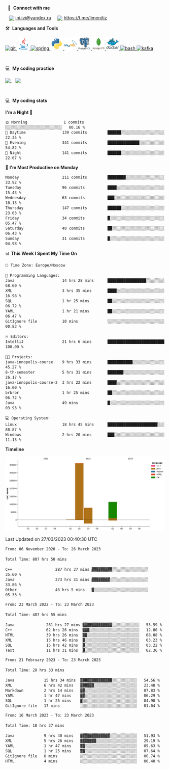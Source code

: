 <!-- https://github.com/lowlighter/metrics -->
<!-- https://www.vectorlogo.zone/ -->
<!-- https://www.svgrepo.com/ -->

&nbsp; 🔗 &nbsp;**Connect with me**
&nbsp; <p align="left">
        &nbsp;&nbsp;
        <span>
            <img align="center"
                src="https://user-images.githubusercontent.com/60324635/179626886-1219e9ee-75c0-42ed-a26b-d4ef24ed306c.svg"
                height="30px"/>
            ini.ivi@yandex.ru
        </span>
        &nbsp;&nbsp;&nbsp;
        <span>
            <img align="center"
                    src="https://user-images.githubusercontent.com/60324635/179626979-f490e684-520a-46a3-9f2e-1b3d291b8372.svg"
                    height="30px"/>
            https://t.me/limenitiz
        </span>
</p>

<!-- 
![Metrics](/github-metrics.svg)
<br>

![Wwakatime stats](https://github-readme-stats-taupe-two.vercel.app/api/wakatime?username=limenitiz&hide_title=true&hide_border=true&langs_count=5&bg_color=00000000&text_color=777) 
-->

🛠️ &nbsp;**Languages and Tools**
<p align="left">
    <a href="https://git-scm.com/" target="_blank" rel="noreferrer">
        <img src="https://www.vectorlogo.zone/logos/git-scm/git-scm-icon.svg"
            alt="git" width="40" height="40" />
    </a>
    <a href="https://www.java.com" target="_blank" rel="noreferrer"> <img
            src="https://raw.githubusercontent.com/devicons/devicon/master/icons/java/java-original.svg"
            alt="java" width="40" height="40" /> </a>
    <a href="https://spring.io/" target="_blank" rel="noreferrer">
        <img src="https://www.vectorlogo.zone/logos/springio/springio-icon.svg"
            alt="spring" width="40" height="40" />
    </a>
    <a href="https://www.python.org" target="_blank" rel="noreferrer">
        <img src="https://raw.githubusercontent.com/devicons/devicon/master/icons/python/python-original.svg"
            alt="python" width="40" height="40" />
    </a>
    <a href="https://www.mysql.com/" target="_blank" rel="noreferrer">
        <img src="https://raw.githubusercontent.com/devicons/devicon/master/icons/mysql/mysql-original-wordmark.svg"
            alt="mysql" width="40" height="40" />
    </a>
    <a href="https://www.postgresql.org" target="_blank" rel="noreferrer">
        <img src="https://raw.githubusercontent.com/devicons/devicon/master/icons/postgresql/postgresql-original-wordmark.svg"
            alt="postgresql" width="40" height="40" />
    </a>
    <a href="https://www.mongodb.com/" target="_blank" rel="noreferrer">
        <img src="https://raw.githubusercontent.com/devicons/devicon/master/icons/mongodb/mongodb-original-wordmark.svg"
            alt="mongodb" width="40" height="40" />
    </a>
    <a href="https://www.docker.com/" target="_blank" rel="noreferrer">
        <img src="https://raw.githubusercontent.com/devicons/devicon/master/icons/docker/docker-original-wordmark.svg"
            alt="docker" width="40" height="40" />
    </a>
    <a href="https://www.gnu.org/software/bash/" target="_blank" rel="noreferrer">
        <img src="https://www.vectorlogo.zone/logos/gnu_bash/gnu_bash-icon.svg"
            alt="bash" width="40" height="40" />
    </a>
    <a href="https://kafka.apache.org/" target="_blank" rel="noreferrer">
        <img src="https://www.vectorlogo.zone/logos/apache_kafka/apache_kafka-icon.svg"
            alt="kafka" width="40" height="40" />
    </a>
</p>
<br>

💻 &nbsp;**My coding practice**
<p align="left">
    <a href="https://www.leetcode.com/limenitiz" target="blank"><img align="center"
            src="https://upload.wikimedia.org/wikipedia/commons/0/0a/LeetCode_Logo_black_with_text.svg"
            height="40"/>
    </a>
    &nbsp;&nbsp;
    <a href="https://www.hackerrank.com/limenitiz" target="blank"><img align="center"
            src="https://d1ka33fs6lvw5x.cloudfront.net/hackerrank/assets/styleguide/logo_wordmark-f5c5eb61ab0a154c3ed9eda24d0b9e31.svg"
            height="40"/>
    </a>
</p>

<br>


💻 &nbsp;**My coding stats**

<!--START_SECTION:waka-readme-stats-total-->
**I'm a Night 🦉** 

```text
🌞 Morning                1 commits           ░░░░░░░░░░░░░░░░░░░░░░░░░   00.16 % 
🌆 Daytime                139 commits         ██████░░░░░░░░░░░░░░░░░░░   22.35 % 
🌃 Evening                341 commits         ██████████████░░░░░░░░░░░   54.82 % 
🌙 Night                  141 commits         ██████░░░░░░░░░░░░░░░░░░░   22.67 % 
```
📅 **I'm Most Productive on Monday** 

```text
Monday                   211 commits         ████████░░░░░░░░░░░░░░░░░   33.92 % 
Tuesday                  96 commits          ████░░░░░░░░░░░░░░░░░░░░░   15.43 % 
Wednesday                63 commits          ███░░░░░░░░░░░░░░░░░░░░░░   10.13 % 
Thursday                 147 commits         ██████░░░░░░░░░░░░░░░░░░░   23.63 % 
Friday                   34 commits          █░░░░░░░░░░░░░░░░░░░░░░░░   05.47 % 
Saturday                 40 commits          ██░░░░░░░░░░░░░░░░░░░░░░░   06.43 % 
Sunday                   31 commits          █░░░░░░░░░░░░░░░░░░░░░░░░   04.98 % 
```


📊 **This Week I Spent My Time On** 

```text
🕑︎ Time Zone: Europe/Moscow

💬 Programming Languages: 
Java                     14 hrs 28 mins      █████████████████░░░░░░░░   68.60 % 
XML                      3 hrs 35 mins       ████░░░░░░░░░░░░░░░░░░░░░   16.98 % 
SQL                      1 hr 25 mins        ██░░░░░░░░░░░░░░░░░░░░░░░   06.72 % 
YAML                     1 hr 21 mins        ██░░░░░░░░░░░░░░░░░░░░░░░   06.47 % 
GitIgnore file           10 mins             ░░░░░░░░░░░░░░░░░░░░░░░░░   00.83 % 

🔥 Editors: 
IntelliJ                 21 hrs 6 mins       █████████████████████████   100.00 % 

🐱‍💻 Projects: 
java-innopolis-course    9 hrs 33 mins       ███████████░░░░░░░░░░░░░░   45.27 % 
8-th-semester            5 hrs 31 mins       ███████░░░░░░░░░░░░░░░░░░   26.17 % 
java-innopolis-course-2  3 hrs 22 mins       ████░░░░░░░░░░░░░░░░░░░░░   16.00 % 
brbrbr                   1 hr 25 mins        ██░░░░░░░░░░░░░░░░░░░░░░░   06.72 % 
Java                     49 mins             █░░░░░░░░░░░░░░░░░░░░░░░░   03.93 % 

💻 Operating System: 
Linux                    18 hrs 45 mins      ██████████████████████░░░   88.87 % 
Windows                  2 hrs 20 mins       ███░░░░░░░░░░░░░░░░░░░░░░   11.13 % 
```

**Timeline**

![Lines of Code chart](https://raw.githubusercontent.com/limenitiz/limenitiz/master/assets/bar_graph.png)


 Last Updated on 27/03/2023 00:40:30 UTC
<!--END_SECTION:waka-readme-stats-total-->

<!--START_SECTION:wakaReadmeTotal-->

```text
From: 06 November 2020 - To: 26 March 2023

Total Time: 807 hrs 50 mins

C++                   287 hrs 37 mins ▓▓▓▓▓▓▓▓▓░░░░░░░░░░░░░░░░   35.60 %
Java                  273 hrs 31 mins ▓▓▓▓▓▓▓▓░░░░░░░░░░░░░░░░░   33.86 %
Other                 43 hrs 5 mins   ▓░░░░░░░░░░░░░░░░░░░░░░░░   05.33 %
```

<!--END_SECTION:wakaReadmeTotal-->

<!--START_SECTION:wakaReadmeYear-->

```text
From: 23 March 2022 - To: 23 March 2023

Total Time: 487 hrs 55 mins

Java              261 hrs 27 mins ▓▓▓▓▓▓▓▓▓▓▓▓▓░░░░░░░░░░░░   53.59 %
C++               62 hrs 26 mins  ▓▓▓░░░░░░░░░░░░░░░░░░░░░░   12.80 %
HTML              39 hrs 26 mins  ▓▓░░░░░░░░░░░░░░░░░░░░░░░   08.08 %
XML               15 hrs 46 mins  ▓░░░░░░░░░░░░░░░░░░░░░░░░   03.23 %
SQL               15 hrs 42 mins  ▓░░░░░░░░░░░░░░░░░░░░░░░░   03.22 %
Text              11 hrs 31 mins  ▓░░░░░░░░░░░░░░░░░░░░░░░░   02.36 %
```

<!--END_SECTION:wakaReadmeYear-->

<!--START_SECTION:wakaReadmeMonth-->

```text
From: 21 February 2023 - To: 23 March 2023

Total Time: 28 hrs 33 mins

Java             15 hrs 34 mins  ▓▓▓▓▓▓▓▓▓▓▓▓▓▓░░░░░░░░░░░   54.56 %
XML              6 hrs 42 mins   ▓▓▓▓▓▓░░░░░░░░░░░░░░░░░░░   23.48 %
Markdown         2 hrs 14 mins   ▓▓░░░░░░░░░░░░░░░░░░░░░░░   07.83 %
YAML             1 hr 47 mins    ▓▓░░░░░░░░░░░░░░░░░░░░░░░   06.29 %
SQL              1 hr 25 mins    ▓░░░░░░░░░░░░░░░░░░░░░░░░   04.98 %
GitIgnore file   17 mins         ░░░░░░░░░░░░░░░░░░░░░░░░░   01.04 %
```

<!--END_SECTION:wakaReadmeMonth-->

<!--START_SECTION:wakaReadmeWeek-->

```text
From: 16 March 2023 - To: 23 March 2023

Total Time: 18 hrs 37 mins

Java             9 hrs 40 mins   ▓▓▓▓▓▓▓▓▓▓▓▓▓░░░░░░░░░░░░   51.93 %
XML              5 hrs 26 mins   ▓▓▓▓▓▓▓░░░░░░░░░░░░░░░░░░   29.19 %
YAML             1 hr 47 mins    ▓▓░░░░░░░░░░░░░░░░░░░░░░░   09.63 %
SQL              1 hr 25 mins    ▓▓░░░░░░░░░░░░░░░░░░░░░░░   07.64 %
GitIgnore file   8 mins          ░░░░░░░░░░░░░░░░░░░░░░░░░   00.74 %
HTML             4 mins          ░░░░░░░░░░░░░░░░░░░░░░░░░   00.40 %
```

<!--END_SECTION:wakaReadmeWeek-->

